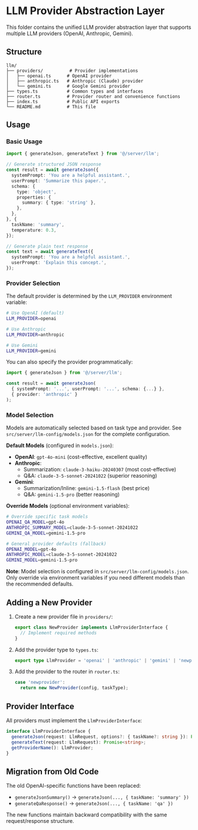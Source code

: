 # LLM Provider Abstraction Layer

This folder contains the unified LLM provider abstraction layer that supports multiple LLM providers (OpenAI, Anthropic, Gemini).

## Structure

```
llm/
├── providers/          # Provider implementations
│   ├── openai.ts      # OpenAI provider
│   ├── anthropic.ts   # Anthropic (Claude) provider
│   └── gemini.ts      # Google Gemini provider
├── types.ts           # Common types and interfaces
├── router.ts          # Provider router and convenience functions
├── index.ts           # Public API exports
└── README.md          # This file
```

## Usage

### Basic Usage

```typescript
import { generateJson, generateText } from '@/server/llm';

// Generate structured JSON response
const result = await generateJson({
  systemPrompt: 'You are a helpful assistant.',
  userPrompt: 'Summarize this paper.',
  schema: {
    type: 'object',
    properties: {
      summary: { type: 'string' },
    },
  },
}, {
  taskName: 'summary',
  temperature: 0.3,
});

// Generate plain text response
const text = await generateText({
  systemPrompt: 'You are a helpful assistant.',
  userPrompt: 'Explain this concept.',
});
```

### Provider Selection

The default provider is determined by the `LLM_PROVIDER` environment variable:

```bash
# Use OpenAI (default)
LLM_PROVIDER=openai

# Use Anthropic
LLM_PROVIDER=anthropic

# Use Gemini
LLM_PROVIDER=gemini
```

You can also specify the provider programmatically:

```typescript
import { generateJson } from '@/server/llm';

const result = await generateJson(
  { systemPrompt: '...', userPrompt: '...', schema: {...} },
  { provider: 'anthropic' }
);
```

### Model Selection

Models are automatically selected based on task type and provider. See `src/server/llm-config/models.json` for the complete configuration.

**Default Models** (configured in `models.json`):
- **OpenAI**: `gpt-4o-mini` (cost-effective, excellent quality)
- **Anthropic**: 
  - Summarization: `claude-3-haiku-20240307` (most cost-effective)
  - Q&A: `claude-3-5-sonnet-20241022` (superior reasoning)
- **Gemini**: 
  - Summarization/Inline: `gemini-1.5-flash` (best price)
  - Q&A: `gemini-1.5-pro` (better reasoning)

**Override Models** (optional environment variables):

```bash
# Override specific task models
OPENAI_QA_MODEL=gpt-4o
ANTHROPIC_SUMMARY_MODEL=claude-3-5-sonnet-20241022
GEMINI_QA_MODEL=gemini-1.5-pro

# General provider defaults (fallback)
OPENAI_MODEL=gpt-4o
ANTHROPIC_MODEL=claude-3-5-sonnet-20241022
GEMINI_MODEL=gemini-1.5-pro
```

**Note**: Model selection is configured in `src/server/llm-config/models.json`. Only override via environment variables if you need different models than the recommended defaults.

## Adding a New Provider

1. Create a new provider file in `providers/`:
   ```typescript
   export class NewProvider implements LlmProviderInterface {
     // Implement required methods
   }
   ```

2. Add the provider type to `types.ts`:
   ```typescript
   export type LlmProvider = 'openai' | 'anthropic' | 'gemini' | 'newprovider';
   ```

3. Add the provider to the router in `router.ts`:
   ```typescript
   case 'newprovider':
     return new NewProvider(config, taskType);
   ```

## Provider Interface

All providers must implement the `LlmProviderInterface`:

```typescript
interface LlmProviderInterface {
  generateJson(request: LlmRequest, options?: { taskName?: string }): Promise<string>;
  generateText(request: LlmRequest): Promise<string>;
  getProviderName(): LlmProvider;
}
```

## Migration from Old Code

The old OpenAI-specific functions have been replaced:

- `generateJsonSummary()` → `generateJson(..., { taskName: 'summary' })`
- `generateQaResponse()` → `generateJson(..., { taskName: 'qa' })`

The new functions maintain backward compatibility with the same request/response structure.

